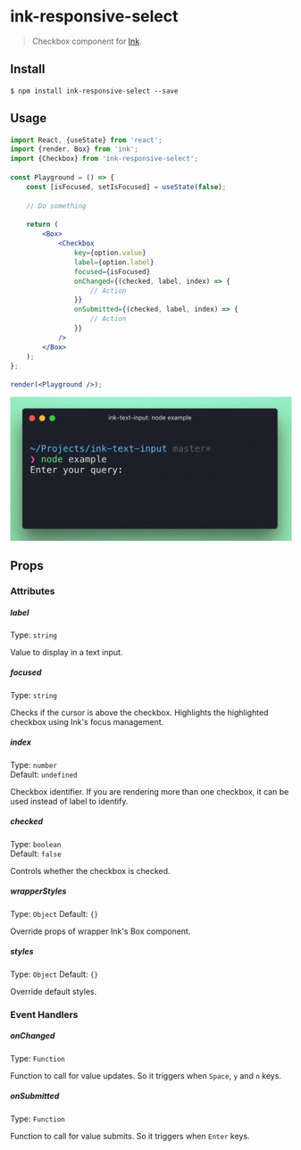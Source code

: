 # ink-responsive-select

> Checkbox component for [Ink](https://github.com/vadimdemedes/ink).

## Install

```
$ npm install ink-responsive-select --save
```

## Usage

```jsx
import React, {useState} from 'react';
import {render, Box} from 'ink';
import {Checkbox} from 'ink-responsive-select';

const Playground = () => {
	const [isFocused, setIsFocused] = useState(false);

	// Do something

	return (
		<Box>
			<Checkbox
				key={option.value}
				label={option.label}
				focused={isFocused}
				onChanged={(checked, label, index) => {
					// Action
				}}
				onSubmitted={(checked, label, index) => {
					// Action
				}}
			/>
		</Box>
	);
};

render(<Playground />);
```

<img src="media/demo.gif" width="556">

## Props

### Attributes

##### label

Type: `string`

Value to display in a text input.

##### focused

Type: `string`

Checks if the cursor is above the checkbox. Highlights the highlighted checkbox using Ink's focus management.

##### index

Type: `number` \
Default: `undefined`

Checkbox identifier. If you are rendering more than one checkbox, it can be used instead of label to identify.

##### checked

Type: `boolean`\
Default: `false`

Controls whether the checkbox is checked.

##### wrapperStyles

Type: `Object`
Default: `{}`

Override props of wrapper Ink's Box component.

##### styles

Type: `Object`
Default: `{}`

Override default styles.

### Event Handlers

##### onChanged

Type: `Function`

Function to call for value updates. So it triggers when `Space`, `y` and `n` keys.

##### onSubmitted

Type: `Function`

Function to call for value submits. So it triggers when `Enter` keys.
